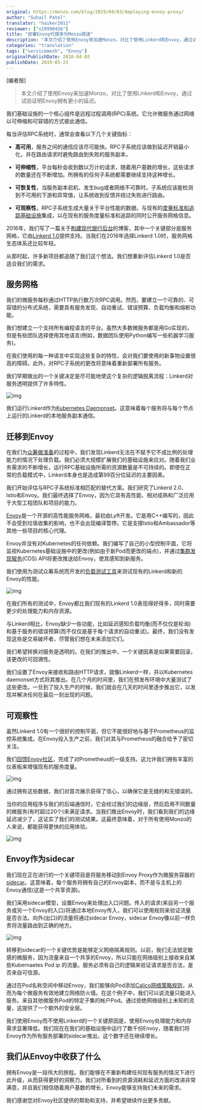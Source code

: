 ```yaml
---
original: https://monzo.com/blog/2019/04/03/deploying-envoy-proxy/
author: "Suhail Patel"
translator: "haiker2011"
reviewer: ["x19990416"]
title: "部署Envoy代理来为Monzo提速"
description: "本文介绍了使用Envoy来加速Monzo，对比了使用Linkerd和Envoy，通过试验证明Envoy拥有更小的延迟。"
categories: "translation"
tags: ["servicemesh", "Envoy"]
originalPublishDate: 2018-04-03
publishDate: 2019-05-23
---
```


[编者按]

> 本文介绍了使用Envoy来加速Monzo，对比了使用Linkerd和Envoy，通过试验证明Envoy拥有更小的延迟。

我们基础设施的一个核心组件是远程过程调用(RPC)系统。它允许微服务通过网络以可伸缩和可容错的方式彼此通信。

每当评估RPC系统时，通常会查看以下几个关键指标：

- **高可用**，服务之间的通信应该尽可能快。RPC子系统应该做到延迟开销最小化，并在路由请求时避免路由到失败的服务副本。

- **可伸缩性**，平台每秒会收到数以万计的请求，随着用户基数的增长，这些请求的数量还在不断增加。所拥有的任何子系统都需要继续支持这种增长。

- **可恢复性**，当服务副本宕机、发生bug或者网络不可靠时。子系统应该能检测到不可用的下游和异常值，让系统收到反馈并绕过失败进行路由。

- **可观察性**，RPC子系统生成大量关于平台性能的数据。与现有的[度量标准和追踪基础设施](https://monzo.com/blog/2018/07/27/how-we-monitor-monzo/)集成，以在现有的服务度量标准和追踪的同时公开服务网格信息。

2016年，我们写了一篇关于[构建现代银行后台](https://monzo.com/blog/2016/09/19/building-a-modern-bank-backend/)的博客，其中一个关键部分是服务网格，它由[Linkerd 1.0](https://linkerd.io/1/overview/)提供支持。当我们在2016年选择Linkerd 1.0时，服务网格生态体系还比较年轻。

从那时起，许多新项目都追随了我们这个想法。我们想重新评估Linkerd 1.0是否适合我们的需求。

## 服务网格

我们的微服务每秒通过HTTP执行数万次RPC调用。然而，要建立一个可靠的、可容错的分布式系统，需要具有服务发现、自动重试、错误预算、负载均衡和熔断功能。

我们想建立一个支持所有编程语言的平台。虽然大多数微服务都是用Go实现的，但是有些团队选择使用其他语言(例如，数据团队使用Python编写一些机器学习服务)。

在我们使用的每一种语言中实现这些复杂的特性，会对我们要使用的新事物设置很高的障碍。此外，对RPC子系统的更改将意味着重新部署所有服务。

我们早期做出的一个关键决定是尽可能地使这个复杂的逻辑脱离流程：Linkerd对服务透明提供了许多特性。

![img](./envoy-blog-1.png)

我们运行Linkerd作为[Kubernetes Daemonset](https://kubernetes.io/docs/concepts/workloads/controllers/daemonset/)。这意味着每个服务将与每个节点上运行的Linkerd的本地服务副本通信。

## 迁移到Envoy

在我们为[众筹做准备](https://monzo.com/blog/2019/01/15/crowdfunding-technology-testing/)的过程中，我们发现Linkerd无法在不赋予它不成比例的处理能力的情况下处理负载。我们必须大规模扩展我们的基础设施来应对。随着我们业务需求的不断增长，运行RPC基础设施所需的资源数量是不可持续的。即使在正常的负载模式中，Linkerd本身也是造成第99百分位延迟的主要因素。

我们开始评估与RPC子系统标准相匹配的替代方案。我们研究了Linkerd 2.0、Istio和Envoy。我们最终选择了Envoy，因为它具有高性能、相对成熟和广泛应用于大型工程团队和项目的能力。

[Envoy](https://www.envoyproxy.io/)是一个开源的高性能服务网格，最初由Lyft开发。它是用C++编写的，因此不会受到垃圾收集的影响，也不会出现编译暂停。它是支撑Istio和Ambassador等其他一些项目的核心代理。

Envoy并没有对Kubernetes的任何依赖。我们编写了自己的小型控制平面，它将监视Kubernetes基础设施中的更改(例如由于新Pod而更改的端点)，并通过[集群发现服务](https://www.envoyproxy.io/docs/envoy/latest/configuration/cluster_manager/cds)(CDS) API将更改推送给Envoy，使其感知到新服务。

我们使用为测试众筹系统而开发的[负载测试工具](https://monzo.com/blog/2019/01/15/crowdfunding-technology-testing/)来测试现有的Linkerd和新的Envoy的性能。

![img](./envoy-blog-2.png)

在我们所有的测试中，Envoy都比我们现有的Linkerd 1.0表现得好得多，同时需要更少的处理能力和内存资源。

与Linkerd相比，Envoy缺少一些功能，比如延迟感知负载均衡(而不仅仅是轮询)和基于服务的错误预算(而不仅仅是基于每个请求的自动重试)。最终，我们没有发现这些是交易破坏者，尽管我们想在未来添加它们。

我们希望转换对服务是透明的。在我们的推出中，一个关键因素是如果需要回滚，该更改的可回溯性。

我们设置了Envoy来接收和路由HTTP请求，就像Linkerd一样，并以Kubernetes daemonset方式将其推出。在几个月的时间里，我们在预发布环境中大量测试了这些更改。一旦到了投入生产的时候，我们就会在几天的时间里逐步推出它，以发现并解决任何在最后一刻出现的问题。

## 可观察性

虽然Linkerd 1.0有一个很好的控制平面，但它不能很好地与基于Prometheus的监控系统集成。在Envoy投入生产之前，我们对其与Prometheus的融合给予了密切关注。

我们[回馈Envoy社区](https://github.com/envoyproxy/envoy/pulls?utf8=%E2%9C%93&q=is%3Apr+author%3Asuhailpatel+)，完成了对Prometheus的一级支持。这允许我们拥有丰富的仪表板来增强现有的服务度量。

![img](./envoy-blog-3.png)

通过拥有这些数据，我们对首次展示获得了信心，以确保它是无缝的和无错误的。

当你的应用程序与我们的后端通信时，它会经过我们的边缘层，然后启用不同数量的微服务(有时超过20个)来满足请求。当我们推出Envoy时，我们看到我们的边缘延迟减少了，这证实了我们的测试结果。这最终意味着，对于所有使用Monzo的人来说，都能获得更快的应用体验。

![img](./envoy-blog-4.png)

## Envoy作为sidecar

我们现在正在进行的一个关键项目是将服务移动到Envoy Proxy作为微服务容器的[sidecar](https://kubernetes.io/docs/concepts/workloads/pods/pod-overview/)。这意味着，每个服务将拥有自己的Envoy副本，而不是与主机上的Envoy通信(这是一个共享资源)。

我们采用sidecar模型，设置Envoy来处理出入口问题。传入的请求(来自另一个服务或另一个Envoy的入口)将通过本地Envoy传入，我们可以使用规则来验证流量是否合法。向外(出口)的流量将通过sidecar Envoy，sidecar Envoy像以前一样负责将流量路由到正确的地方。

![img](./envoy-blog-5.png)

转移到sidecar的一个关键优势是能够定义网络隔离规则。以前，我们无法锁定敏感的微服务，因为流量来自一个共享的Envoy，所以只能在网络级别上接收来自某些Kubernaetes Pod ip 的流量。服务必须有自己的逻辑来验证请求是否合法，是否来自可信源。

通过在Pod名称空间中移动Envoy，我们能够向Pod添加[Calico网络策略规则](https://docs.projectcalico.org/v3.5/reference/calicoctl/resources/networkpolicy)，从而为每个微服务有效地建立网络防火墙。在这个例子中，我们可以说流量只能进入服务。来自其他微服务Pod的特定子集的帐户Pod。通过拒绝网络级别上未知的流量，这提供了一个额外的安全层。

我们使用Envoy而不使用Linkerd的一个关键原因是，使用Envoy处理能力和内存需求显著降低。我们现在在我们的基础设施中运行了数千份Envoy，随着我们将Envoy作为所有服务部署的sidecar推出，这个数字还在继续增长。

## 我们从Envoy中收获了什么

拥有Envoy是一段伟大的旅程。我们能够在不重新构建任何现有服务的情况下进行此升级，从而获得更好的洞察力。我们对所看到的资源消耗和延迟方面的改进非常满意，并且我们相信随着用户基数的增长，Envoy能够支持我们未来的需求。

我们感谢您对Envoy社区提供的帮助和支持，并希望继续作出更多贡献。